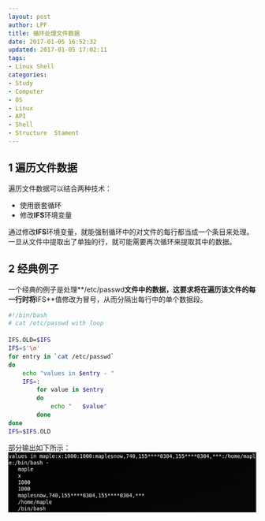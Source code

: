 ```yaml
---
layout: post
author: LPF
title: 循环处理文件数据
date: 2017-01-05 16:52:32
updated: 2017-01-05 17:02:11
tags:
- Linux Shell
categories:
- Study
- Computer
- OS
- Linux
- API
- Shell
- Structure  Stament
---
```

## 1 遍历文件数据

遍历文件数据可以结合两种技术：

- 使用嵌套循环
- 修改**IFS**环境变量

通过修改**IFS**环境变量，就能强制循环中的对文件的每行都当成一个条目来处理。
一旦从文件中提取出了单独的行，就可能需要再次循环来提取其中的数据。

## 2 经典例子

一个经典的例子是处理**/etc/passwd**文件中的数据，这要求将在遍历该文件的每一行时将**IFS**值修改为冒号，从而分隔出每行中的单个数据段。

```sh
#!/bin/bash
# cat /etc/passwd with loop

IFS.OLD=$IFS
IFS=$'\n'
for entry in `cat /etc/passwd`
do
    echo "values in $entry - "
    IFS=:
        for value in $entry
        do
            echo "   $value"
        done
done
IFS=$IFS.OLD
```
部分输出如下所示：
![](../post_img/586e095dab6441236e00472b)